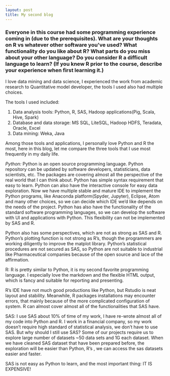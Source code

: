 ```yaml
---
layout: post
title: My second blog
---
```


### Everyone in this course had some programming experience coming in (due to the prerequisites).  What are your thoughts on R vs whatever other software you've used?  What functionality do you like about R?  What parts do you miss about your other language?  Do you consider R a difficult language to learn? (If you knew R prior to the course, describe your experience when first learning it.)


I love data mining and data science, I experienced the work from academic research to Quantitative model developer, the tools I used also had multiple choices. 

The tools I used included:
<ol>
<li>Data analysis tools: Python, R, SAS, Hadoop applications(Pig, Scala, Hive, Spark)</li>
<li>Database and data storage: MS SQL, LiteSQL, Hadoop HDFS, Teradata, Oracle, Excel</li>
<li>Data mining: Weka, Java</li>
</ol>

Among those tools and applications, I personally love Python and R the most, here in this blog, let me compare the three tools that I use most frequently in my daily life.

*Python:*
Python is an open source programming language. Python repository can be updated by software developers, statisticians, data scientists, etc. The packages are covering almost all the perspective of the real world that I can think about. Python has simple syntax requirement that easy to learn. Python can also have the interactive console for easy data exploration. Now we have multiple stable and mature IDE to implement the Python programs, like Anaconda platform(Spyder, Jupyter), Eclipse, Atom and many other choices, so we can decide which IDE we’d like depends on the needs of the project. Python   has also have the functionality of the standard software programming languages, so we can develop the  software with UI and applications with Python. This flexibility can not be implemented by SAS and R.

Python also has some perspectives, which are not as strong as SAS and R. Python’s plotting function is not strong as R’s, though the programmers are working diligently to improve the matplot library. Python’s statistical procedures are not secured as SAS, so Python are not suitable to industrial like Pharmaceutical companies because of the open source and lace of the affirmation.

R:
R is pretty similar to Python, it is my second favorite programming language. I especially love the markdown and the flexible HTML output, which is fancy and suitable for reporting and presenting. 

R’s IDE have not much good productions like Python, but Rstudio is neat layout and stability. Meanwhile, R packages installations may encounter errors, that mainly because of the more complicated configuration of system.  R can almost cover almost all of the functionalities that SAS have.

SAS:
I use SAS about 10% of time of my work, I have re-wrote almost all of my code into Python and R. I work in a financial company, so my work doesn’t require high standard of statistical analysis, we don’t have to use SAS. But why should I still use SAS? Some of our projects require us to explore large number of datasets ~50 data sets and 1G each dataset. When we have cleaned SAS dataset that have been prepared before, the exploration will be easier than Python, R’s , we can access the sas datasets easier and faster.

SAS is not easy as Python to learn, and the most important thing: IT IS EXPENSIVE! 
